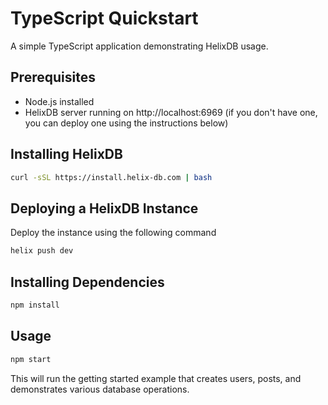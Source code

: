 # TypeScript Quickstart

A simple TypeScript application demonstrating HelixDB usage.

## Prerequisites

- Node.js installed
- HelixDB server running on http://localhost:6969 (if you don't have one, you can deploy one using the instructions below)

## Installing HelixDB

```bash
curl -sSL https://install.helix-db.com | bash
```

## Deploying a HelixDB Instance
Deploy the instance using the following command
```bash
helix push dev
```

## Installing Dependencies

```bash
npm install
```

## Usage

```bash
npm start
```

This will run the getting started example that creates users, posts, and demonstrates various database operations.